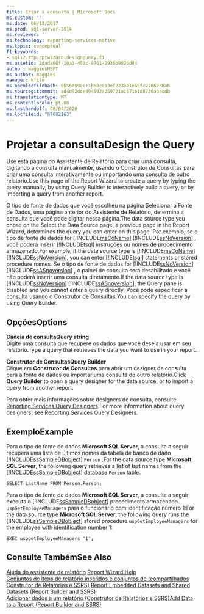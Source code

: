 ```yaml
---
title: Criar a consulta | Microsoft Docs
ms.custom: ''
ms.date: 06/13/2017
ms.prod: sql-server-2014
ms.reviewer: ''
ms.technology: reporting-services-native
ms.topic: conceptual
f1_keywords:
- sql12.rtp.rptwizard.designquery.f1
ms.assetid: 2dad800f-10a1-453c-8761-2935b9826d84
author: maggiesMSFT
ms.author: maggies
manager: kfile
ms.openlocfilehash: 9b56d99ec11b50ce53ef223a01eb5fc2766238ab
ms.sourcegitcommit: ad4d92dce894592a259721a1571b1d8736abacdb
ms.translationtype: MT
ms.contentlocale: pt-BR
ms.lasthandoff: 08/04/2020
ms.locfileid: "87682163"
---
```

# <a name="design-the-query"></a><span data-ttu-id="ccc32-102">Projetar a consulta</span><span class="sxs-lookup"><span data-stu-id="ccc32-102">Design the Query</span></span>
  <span data-ttu-id="ccc32-103">Use esta página do Assistente de Relatório para criar uma consulta, digitando a consulta manualmente, usando o Construtor de Consultas para criar uma consulta interativamente ou importando uma consulta de outro relatório.</span><span class="sxs-lookup"><span data-stu-id="ccc32-103">Use this page of the Report Wizard to create a query by typing the query manually, by using Query Builder to interactively build a query, or by importing a query from another report.</span></span>  
  
 <span data-ttu-id="ccc32-104">O tipo de fonte de dados que você escolheu na página Selecionar a Fonte de Dados, uma página anterior do Assistente de Relatório, determina a consulta que você pode digitar nessa página.</span><span class="sxs-lookup"><span data-stu-id="ccc32-104">The data source type you chose on the Select the Data Source page, a previous page in the Report Wizard, determines the query you can enter on this page.</span></span> <span data-ttu-id="ccc32-105">Por exemplo, se o tipo de fonte de dados for [!INCLUDE[msCoName](../includes/msconame-md.md)] [!INCLUDE[ssNoVersion](../includes/ssnoversion-md.md)] , você poderá inserir [!INCLUDE[tsql](../includes/tsql-md.md)] instruções ou nomes de procedimento armazenado.</span><span class="sxs-lookup"><span data-stu-id="ccc32-105">For example, if the data source type is [!INCLUDE[msCoName](../includes/msconame-md.md)] [!INCLUDE[ssNoVersion](../includes/ssnoversion-md.md)], you can enter [!INCLUDE[tsql](../includes/tsql-md.md)] statements or stored procedure names.</span></span> <span data-ttu-id="ccc32-106">Se o tipo de fonte de dados for [!INCLUDE[ssNoVersion](../includes/ssnoversion-md.md)] [!INCLUDE[ssASnoversion](../includes/ssasnoversion-md.md)] , o painel de consulta será desabilitado e você não poderá inserir uma consulta diretamente.</span><span class="sxs-lookup"><span data-stu-id="ccc32-106">If the data source type is [!INCLUDE[ssNoVersion](../includes/ssnoversion-md.md)] [!INCLUDE[ssASnoversion](../includes/ssasnoversion-md.md)], the Query pane is disabled and you cannot enter a query directly.</span></span> <span data-ttu-id="ccc32-107">Você pode especificar a consulta usando o Construtor de Consultas.</span><span class="sxs-lookup"><span data-stu-id="ccc32-107">You can specify the query by using Query Builder.</span></span>  
  
## <a name="options"></a><span data-ttu-id="ccc32-108">Opções</span><span class="sxs-lookup"><span data-stu-id="ccc32-108">Options</span></span>  
 <span data-ttu-id="ccc32-109">**Cadeia de consulta**</span><span class="sxs-lookup"><span data-stu-id="ccc32-109">**Query string**</span></span>  
 <span data-ttu-id="ccc32-110">Digite uma consulta que recupere os dados que você deseja usar em seu relatório.</span><span class="sxs-lookup"><span data-stu-id="ccc32-110">Type a query that retrieves the data you want to use in your report.</span></span>  
  
 <span data-ttu-id="ccc32-111">**Construtor de Consultas**</span><span class="sxs-lookup"><span data-stu-id="ccc32-111">**Query Builder**</span></span>  
 <span data-ttu-id="ccc32-112">Clique em **Construtor de Consultas** para abrir um designer de consulta para a fonte de dados ou importar uma consulta de outro relatório.</span><span class="sxs-lookup"><span data-stu-id="ccc32-112">Click **Query Builder** to open a query designer for the data source, or to import a query from another report.</span></span>  
  
 <span data-ttu-id="ccc32-113">Para obter mais informações sobre designers de consulta, consulte [Reporting Services Query Designers](../../2014/reporting-services/reporting-services-query-designers.md).</span><span class="sxs-lookup"><span data-stu-id="ccc32-113">For more information about query designers, see [Reporting Services Query Designers](../../2014/reporting-services/reporting-services-query-designers.md).</span></span>  
  
## <a name="example"></a><span data-ttu-id="ccc32-114">Exemplo</span><span class="sxs-lookup"><span data-stu-id="ccc32-114">Example</span></span>  
 <span data-ttu-id="ccc32-115">Para o tipo de fonte de dados **Microsoft SQL Server**, a consulta a seguir recupera uma lista de últimos nomes da tabela de banco de dado [!INCLUDE[ssSampleDBobject](../includes/sssampledbobject-md.md)] `Person` .</span><span class="sxs-lookup"><span data-stu-id="ccc32-115">For the data source type **Microsoft SQL Server**, the following query retrieves a list of last names from the [!INCLUDE[ssSampleDBobject](../includes/sssampledbobject-md.md)] database `Person` table.</span></span>  
  
```  
SELECT LastName FROM Person.Person;  
```  
  
 <span data-ttu-id="ccc32-116">Para o tipo de fonte de dados **Microsoft SQL Server**, a consulta a seguir executa o [!INCLUDE[ssSampleDBobject](../includes/sssampledbobject-md.md)] procedimento armazenado `uspGetEmployeeManagers` para o funcionário com identificação número 1:</span><span class="sxs-lookup"><span data-stu-id="ccc32-116">For the data source type **Microsoft SQL Server**, the following query runs the [!INCLUDE[ssSampleDBobject](../includes/sssampledbobject-md.md)] stored procedure `uspGetEmployeeManagers` for the employee with identification number 1:</span></span>  
  
```  
EXEC uspgetEmployeeManagers '1';  
```  
  
## <a name="see-also"></a><span data-ttu-id="ccc32-117">Consulte Também</span><span class="sxs-lookup"><span data-stu-id="ccc32-117">See Also</span></span>  
 <span data-ttu-id="ccc32-118">[Ajuda do assistente de relatório](../../2014/reporting-services/report-wizard-help.md) </span><span class="sxs-lookup"><span data-stu-id="ccc32-118">[Report Wizard Help](../../2014/reporting-services/report-wizard-help.md) </span></span>  
 <span data-ttu-id="ccc32-119">[Conjuntos de itens de relatório inseridos e conjuntos de &#40;compartilhados Construtor de Relatórios e SSRS&#41;](report-data/report-embedded-datasets-and-shared-datasets-report-builder-and-ssrs.md) </span><span class="sxs-lookup"><span data-stu-id="ccc32-119">[Report Embedded Datasets and Shared Datasets &#40;Report Builder and SSRS&#41;](report-data/report-embedded-datasets-and-shared-datasets-report-builder-and-ssrs.md) </span></span>  
 [<span data-ttu-id="ccc32-120">Adicionar dados a um relatório &#40;Construtor de Relatórios e SSRS&#41;</span><span class="sxs-lookup"><span data-stu-id="ccc32-120">Add Data to a Report &#40;Report Builder and SSRS&#41;</span></span>](report-data/report-datasets-ssrs.md)  
  
  
